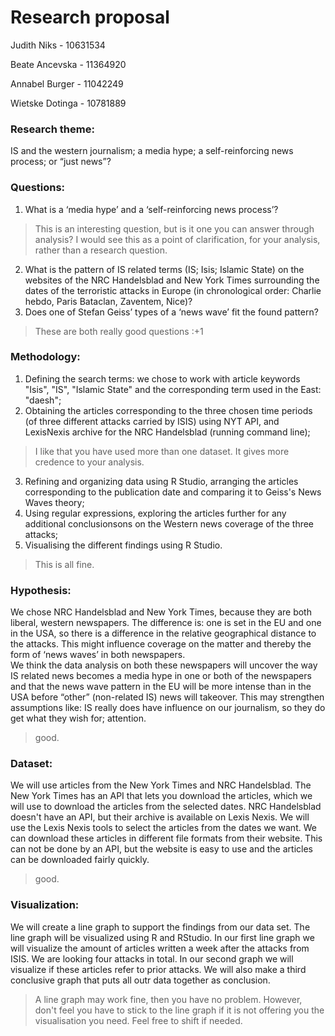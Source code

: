 # Research proposal
Judith Niks - 10631534

Beate Ancevska - 11364920

Annabel Burger - 11042249

Wietske Dotinga - 10781889

### Research theme: 
IS and the western journalism; a media hype; a self-reinforcing news process; or “just news”?

### Questions:
1.	What is a ‘media hype’ and a ‘self-reinforcing news process’?
> This is an interesting question, but is it one you can answer through analysis? 
> I would see this as a point of clarification, for your analysis, rather than a research question.

2.	What is the pattern of IS related terms (IS; Isis; Islamic State) on the websites of the NRC Handelsblad and New York Times surrounding the dates of the terroristic attacks in Europe (in chronological order: Charlie hebdo, Paris Bataclan, Zaventem, Nice)?
3.	Does one of Stefan Geiss’ types of a ‘news wave’ fit the found pattern? 
> These are both really good questions :+1

### Methodology:
1.	Defining the search terms: we chose to work with article keywords "Isis", "IS", "Islamic State" and the corresponding term used in the East: "daesh";
2.	Obtaining the articles corresponding to the three chosen time periods (of three different attacks carried by ISIS) using NYT API, and LexisNexis archive for the NRC Handelsblad (running command line);
> I like that you have used more than one dataset. It gives more credence to your analysis.

3. Refining and organizing data using R Studio, arranging the articles corresponding to the publication date and comparing it to Geiss's News Waves theory;
4. Using regular expressions, exploring the articles further for any additional conclusionsons on the Western news coverage of the three attacks;
5. Visualising the different findings using R Studio.

> This is all fine.

### Hypothesis:
We chose NRC Handelsblad and New York Times, because they are both liberal, western newspapers. The difference is: one is set in the EU and one in the USA, so there is a difference in the relative geographical distance to the attacks. This might influence coverage on the matter and thereby the form of ‘news waves’ in both newspapers.  
We think the data analysis on both these newspapers will uncover the way IS related news becomes a media hype in one or both of the newspapers and that the news wave pattern in the EU will be more intense than in the USA before “other” (non-related IS) news will takeover. 
This may strengthen assumptions like: IS really does have influence on our journalism, so they do get what they wish for; attention. 
> good.

### Dataset:
We will use articles from the New York Times and NRC Handelsblad. The New York Times has an API that lets you download the articles, which we will use to download the articles from the selected dates. 
NRC Handelsblad doesn't have an API, but their archive is available on Lexis Nexis. We will use the Lexis Nexis tools to select the articles from the dates we want. We can download these articles in different file formats from their website. This can not be done by an API, but the website is easy to use and the articles can be downloaded fairly quickly.
> good.

### Visualization:
We will create a line graph to support the findings from our data set. The line graph will be visualized using R and RStudio.
In our first line graph we will visualize the amount of articles written a week after the attacks from ISIS. We are looking four attacks in total. In our second graph we will visualize if these articles refer to prior attacks. We will also make a third conclusive graph that puts all outr data together as conclusion. 
> A line graph may work fine, then you have no problem. However, don't feel you have to stick to the line graph if it is not offering you the visualisation you need. Feel free to shift if needed.

